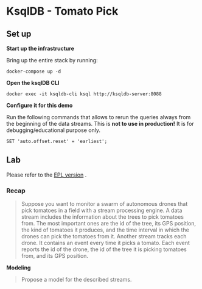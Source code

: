 # KsqlDB - Tomato Pick
## Set up
**Start up the infrastructure**

Bring up the entire stack by running:

```
docker-compose up -d
```
**Open the ksqlDB CLI**
```
docker exec -it ksqldb-cli ksql http://ksqldb-server:8088
```

**Configure it for this demo**

Run the following commands that allows to rerun the queries always from the beginning of the data streams. This is **not to use in production!** It is for debugging/educational purpose only.

```
SET 'auto.offset.reset' = 'earliest';
```

## Lab
Please refer to the [EPL version](https://github.com/DarioVernola/StreamingDataAnalytics-project/blob/main/epl_tomatopick/readme.md) .

### Recap
> Suppose you want to monitor a swarm of autonomous drones that pick tomatoes in a field with a stream processing engine. A data stream includes the information about the trees to pick tomatoes from. The most important ones are the id of the tree, its GPS position, the kind of tomatoes it produces, and the time interval in which the drones can pick the tomatoes from it. Another stream tracks each drone. It contains an event every time it picks a tomato. Each event reports the id of the drone, the id of the tree it is picking tomatoes from, and its GPS position.

**Modeling**
> Propose a model for the described streams.

